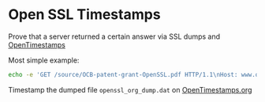 # Open SSL Timestamps 

Prove that a server returned a certain answer via SSL dumps and [OpenTimestamps](https://opentimestamps.org/)



Most simple example:
```bash
echo -e 'GET /source/OCB-patent-grant-OpenSSL.pdf HTTP/1.1\nHost: www.openssl.org\n\n' | openssl s_client -crlf -msg -debug -quiet -connect www.openssl.org:443 -servername www.openssl.org > openssl_org_dump.dat
```

Timestamp the dumped file `openssl_org_dump.dat` on [OpenTimestamps.org](https://opentimestamps.org/)
